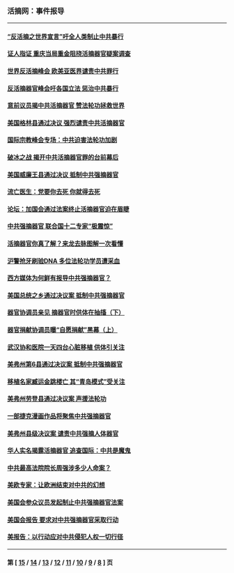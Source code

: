 ### 活摘网：事件报导
---
#### [“反活摘之世界宣言”吁全人类制止中共暴行](../../pages/nf5877/n13259730.md?10230430) 
#### [证人指证 重庆当局重金阻挠活摘器官疑案调查](../../pages/nf5877/n13259127.md?10230430) 
#### [世界反活摘峰会 欧美亚医界谴责中共罪行](../../pages/nf5877/n13253550.md?10230430) 
#### [反活摘器官峰会吁各国立法 惩治中共暴行](../../pages/nf5877/n13245052.md?10230430) 
#### [意前议员揭中共活摘器官 赞法轮功拯救世界](../../pages/nf5877/n13203445.md?10230430) 
#### [美国格林县通过决议 强烈谴责中共活摘器官](../../pages/nf5877/n13119367.md?10230430) 
#### [国际宗教峰会专场：中共迫害法轮功加剧](../../pages/nf5877/n13088279.md?10230430) 
#### [破冰之战 揭开中共活摘器官罪的台前幕后](../../pages/nf5877/n13082457.md?10230430) 
#### [美国威廉王县通过决议 抵制中共强摘器官](../../pages/nf5877/n13056521.md?10230430) 
#### [流亡医生：党要你去死 你就得去死](../../pages/nf5877/n13052835.md?10230430) 
#### [论坛：加国会通过法案终止活摘器官迫在眉睫](../../pages/nf5877/n13029839.md?10230430) 
#### [中共强摘器官 联合国十二专家“极震惊”](../../pages/nf5877/n13024313.md?10230430) 
#### [活摘器官你真了解？来龙去脉图解一次看懂](../../pages/nf5877/n13013820.md?10230430) 
#### [沪警抢牙刷验DNA 多位法轮功学员遭采血](../../pages/nf5877/n12969218.md?10230430) 
#### [西方媒体为何鲜有报导中共强摘器官？](../../pages/nf5877/n12932034.md?10230430) 
#### [美国总统之乡通过决议案 抵制中共强摘器官](../../pages/nf5877/n12908242.md?10230430) 
#### [器官协调员亲见 摘器官时供体在抽搐（下）](../../pages/nf5877/n12898622.md?10230430) 
#### [器官捐献协调员曝“自愿捐献”黑幕（上）](../../pages/nf5877/n12878830.md?10230430) 
#### [武汉协和医院一天四台心脏移植 供体引关注](../../pages/nf5877/n12863175.md?10230430) 
#### [美弗州第6县通过决议案 抵制中共强摘器官](../../pages/nf5877/n12805218.md?10230430) 
#### [移植名家臧运金跳楼亡 其“青岛模式”受关注](../../pages/nf5877/n12803746.md?10230430) 
#### [美弗州劳登县通过决议案 声援法轮功](../../pages/nf5877/n12785715.md?10230430) 
#### [一部捷克漫画作品将聚焦中共强摘器官](../../pages/nf5877/n12785954.md?10230430) 
#### [美弗州县级决议案 谴责中共强摘人体器官](../../pages/nf5877/n12721290.md?10230430) 
#### [华人实名揭露活摘器官 追查国际：中共是魔鬼](../../pages/nf5877/n12691724.md?10230430) 
#### [中共最高法院院长周强涉多少人命案？](../../pages/nf5877/n12678074.md?10230430) 
#### [美欧专家：让欧洲结束对中共的幻想](../../pages/nf5877/n12652921.md?10230430) 
#### [美国会参众议员发起制止中共强摘器官法案](../../pages/nf5877/n12627668.md?10230430) 
#### [美国会报告 要求对中共强摘器官采取行动](../../pages/nf5877/n12448233.md?10230430) 
#### [美报告：以行动应对中共侵犯人权一切行径](../../pages/nf5877/n12443204.md?10230430) 

---
#### 第 [ [15](./15.md?10230430) / [14](./14.md?10230430) / [13](./13.md?10230430) / [12](./12.md?10230430) / [11](./11.md?10230430) / [10](./10.md?10230430) / [9](./9.md?10230430) / [8](./8.md?10230430) ] 页
